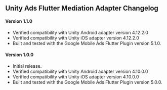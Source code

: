## Unity Ads Flutter Mediation Adapter Changelog

#### Version 1.1.0
- Verified compatibility with Unity Android adapter version 4.12.2.0
- Verified compatibility with Unity iOS adapter version 4.12.2.0
- Built and tested with the Google Mobile Ads Flutter Plugin version 5.1.0.

#### Version 1.0.0
- Initial release.
- Verified compatibility with Unity Android adapter version 4.10.0.0
- Verified compatibility with Unity iOS adapter version 4.10.0.0
- Built and tested with the Google Mobile Ads Flutter Plugin version 5.0.0.
